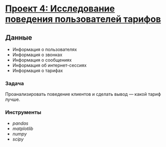 # [Проект 4: Исследование поведения пользователей тарифов](https://github.com/SergeyGalim/Yandex-Projects/blob/main/%D0%9F%D1%80%D0%BE%D0%B5%D0%BA%D1%82%204/%D0%98%D1%81%D1%81%D0%BB%D0%B5%D0%B4%D0%BE%D0%B2%D0%B0%D0%BD%D0%B8%D0%B5%20%D0%BF%D0%BE%D0%B2%D0%B5%D0%B4%D0%B5%D0%BD%D0%B8%D1%8F%20%D0%BF%D0%BE%D0%BB%D1%8C%D0%B7%D0%BE%D0%B2%D0%B0%D1%82%D0%B5%D0%BB%D0%B5%D0%B9%20%D1%82%D0%B0%D1%80%D0%B8%D1%84%D0%BE%D0%B2.ipynb)
## Данные
- Информация о пользователях
- Информация о звонках
- Информация о сообщениях
- Информация об интернет-сессиях
- Информация о тарифах
### Задача
Проанализировать поведение клиентов и сделать вывод — какой тариф лучше.
### Инструменты
- *pandas*
- *matplotlib*
- *numpy*
- *scipy*

